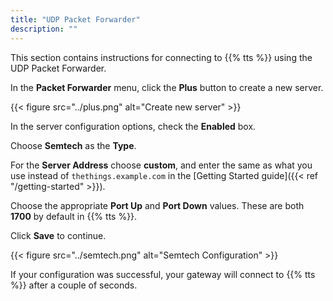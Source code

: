 ```yaml
---
title: "UDP Packet Forwarder"
description: ""
---
```


This section contains instructions for connecting to {{% tts %}} using the UDP Packet Forwarder.

<!--more-->

In the **Packet Forwarder** menu, click the **Plus** button to create a new server.

{{< figure src="../plus.png" alt="Create new server" >}}

In the server configuration options, check the **Enabled** box.

Choose **Semtech** as the **Type**.

For the **Server Address** choose **custom**, and enter the same as what you use instead of `thethings.example.com` in the [Getting Started guide]({{< ref "/getting-started" >}}).

Choose the appropriate **Port Up** and **Port Down** values. These are both **1700** by default in {{% tts %}}.

Click **Save** to continue.

{{< figure src="../semtech.png" alt="Semtech Configuration" >}}

If your configuration was successful, your gateway will connect to {{% tts %}} after a couple of seconds.
